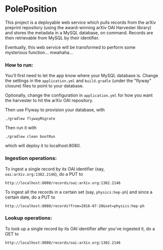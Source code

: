 PolePosition
============

This project is a deployable web service which pulls records from the arXiv preprint repository (using the 
award-winning arXiv OAI Harvester library) and stores the metadata in a MySQL database, on command.  Records are then
retrievable from MySQL by their identifier.

Eventually, this web service will be transformed to perform some mysterious function... mwahaha...

### How to run:

You'll first need to let the app know where your MySQL database is.  Change the settings in the `application.yml` and
`build.gradle` (under the "flyway" closure) files to point to your database.

Optionally, change the configuration in `application.yml` for how you want the harvester to hit the arXiv OAI 
repository.

Then use Flyway to provision your database, with

    ./gradlew flywayMigrate

Then run it with

    ./gradlew clean bootRun
    
which will deploy it to localhost:8080.

### Ingestion operations:

To ingest a single record by its OAI identifier (say, `oai:arXiv.org:1302.2146`), do a PUT to

    http://localhost:8080/records/oai:arXiv.org:1302.2146
    
To ingest all the records in a certain set (say, `physics:hep-ph`) and since a certain date, do a PUT to

    http://localhost:8080/records?from=2016-07-20&set=physics:hep-ph
    
### Lookup operations:

To look up a single record by its OAI identifier after you've ingested it, do a GET to

    http://localhost:8080/records/oai:arXiv.org:1302.2146
